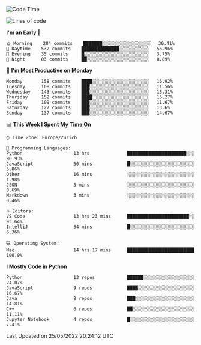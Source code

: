 <!--START_SECTION:waka-->
![Code Time](http://img.shields.io/badge/Code%20Time-0%20secs-blue)

![Lines of code](https://img.shields.io/badge/From%20Hello%20World%20I%27ve%20Written-12%20Million%20lines%20of%20code-blue)

**I'm an Early 🐤** 

```text
🌞 Morning    284 commits    ███████░░░░░░░░░░░░░░░░░░   30.41% 
🌆 Daytime    532 commits    ██████████████░░░░░░░░░░░   56.96% 
🌃 Evening    35 commits     █░░░░░░░░░░░░░░░░░░░░░░░░   3.75% 
🌙 Night      83 commits     ██░░░░░░░░░░░░░░░░░░░░░░░   8.89%

```
📅 **I'm Most Productive on Monday** 

```text
Monday       158 commits    ████░░░░░░░░░░░░░░░░░░░░░   16.92% 
Tuesday      108 commits    ███░░░░░░░░░░░░░░░░░░░░░░   11.56% 
Wednesday    143 commits    ███░░░░░░░░░░░░░░░░░░░░░░   15.31% 
Thursday     152 commits    ████░░░░░░░░░░░░░░░░░░░░░   16.27% 
Friday       109 commits    ███░░░░░░░░░░░░░░░░░░░░░░   11.67% 
Saturday     127 commits    ███░░░░░░░░░░░░░░░░░░░░░░   13.6% 
Sunday       137 commits    ███░░░░░░░░░░░░░░░░░░░░░░   14.67%

```


📊 **This Week I Spent My Time On** 

```text
⌚︎ Time Zone: Europe/Zurich

💬 Programming Languages: 
Python                   13 hrs              ██████████████████████░░░   90.93% 
JavaScript               50 mins             █░░░░░░░░░░░░░░░░░░░░░░░░   5.86% 
Other                    16 mins             ░░░░░░░░░░░░░░░░░░░░░░░░░   1.98% 
JSON                     5 mins              ░░░░░░░░░░░░░░░░░░░░░░░░░   0.69% 
Markdown                 3 mins              ░░░░░░░░░░░░░░░░░░░░░░░░░   0.46%

🔥 Editors: 
VS Code                  13 hrs 23 mins      ███████████████████████░░   93.64% 
IntelliJ                 54 mins             █░░░░░░░░░░░░░░░░░░░░░░░░   6.36%

💻 Operating System: 
Mac                      14 hrs 17 mins      █████████████████████████   100.0%

```

**I Mostly Code in Python** 

```text
Python                   13 repos            ██████░░░░░░░░░░░░░░░░░░░   24.07% 
JavaScript               9 repos             ████░░░░░░░░░░░░░░░░░░░░░   16.67% 
Java                     8 repos             ███░░░░░░░░░░░░░░░░░░░░░░   14.81% 
C++                      6 repos             ██░░░░░░░░░░░░░░░░░░░░░░░   11.11% 
Jupyter Notebook         4 repos             █░░░░░░░░░░░░░░░░░░░░░░░░   7.41%

```



 Last Updated on 25/05/2022 20:24:12 UTC
<!--END_SECTION:waka-->　　
